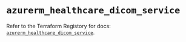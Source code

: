 # `azurerm_healthcare_dicom_service`

Refer to the Terraform Registory for docs: [`azurerm_healthcare_dicom_service`](https://www.terraform.io/docs/providers/azurerm/r/healthcare_dicom_service).
